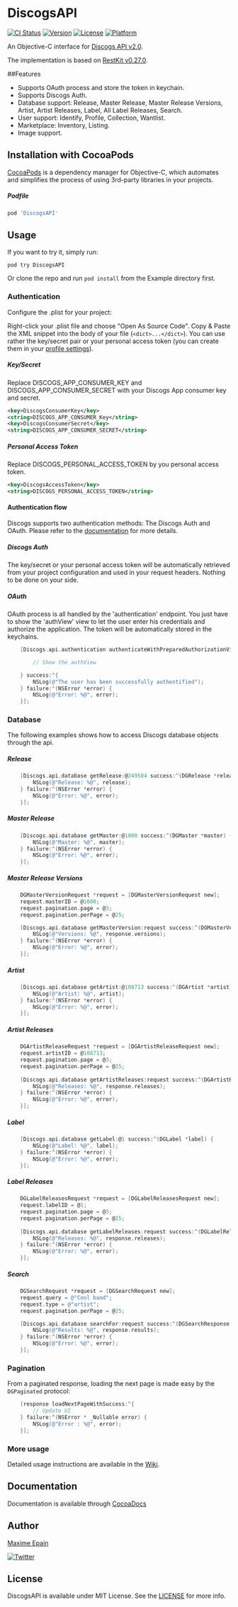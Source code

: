 # DiscogsAPI

[![CI Status](http://img.shields.io/travis/maxep/DiscogsAPI.svg?style=flat)](https://travis-ci.org/maxep/DiscogsAPI)
[![Version](https://img.shields.io/cocoapods/v/DiscogsAPI.svg?style=flat)](http://cocoadocs.org/docsets/DiscogsAPI)
[![License](https://img.shields.io/cocoapods/l/DiscogsAPI.svg?style=flat)](http://cocoadocs.org/docsets/DiscogsAPI)
[![Platform](https://img.shields.io/cocoapods/p/DiscogsAPI.svg?style=flat)](http://cocoadocs.org/docsets/DiscogsAPI)

An Objective-C interface for [Discogs API v2.0](http://www.discogs.com/developers/).

The implementation is based on [RestKit v0.27.0](https://github.com/RestKit/RestKit).

##Features
- Supports OAuth process and store the token in keychain.
- Supports Discogs Auth.
- Database support: Release, Master Release, Master Release Versions, Artist, Artist Releases, Label, All Label Releases, Search.
- User support: Identify, Profile, Collection, Wantlist.
- Marketplace: Inventory, Listing.
- Image support.

## Installation with CocoaPods

[CocoaPods](http://cocoapods.org) is a dependency manager for Objective-C, which automates and simplifies the process of using 3rd-party libraries in your projects.

##### Podfile

```ruby
pod 'DiscogsAPI'
```

## Usage

If you want to try it, simply run:

```
pod try DiscogsAPI
```
Or clone the repo and run ```pod install``` from the Example directory first.

### Authentication

Configure the .plist for your project:

Right-click your .plist file and choose "Open As Source Code".
Copy & Paste the XML snippet into the body of your file (`<dict>...</dict>`). You can use rather the key/secret pair or your personal access token (you can create them in your [profile settings](https://www.discogs.com/settings/developers)).

##### Key/Secret

Replace DISCOGS_APP_CONSUMER_KEY and DISCOGS_APP_CONSUMER_SECRET with your Discogs App consumer key and secret. 

```xml
<key>DiscogsConsumerKey</key>
<string>DISCOGS_APP_CONSUMER_Key</string>
<key>DiscogsConsumerSecret</key>
<string>DISCOGS_APP_CONSUMER_SECRET</string>
```

##### Personal Access Token

Replace DISCOGS_PERSONAL_ACCESS_TOKEN by you personal access token. 

```xml
<key>DiscogsAccessToken</key>
<string>DISCOGS_PERSONAL_ACCESS_TOKEN</string>
```
#### Authentication flow

Discogs supports two authentication methods: The Discogs Auth and OAuth. Please refer to the [documentation](http://www.discogs.com/developers/#page:authentication) for more details.

##### Discogs Auth

The key/secret or your personal access token will be automatically retrieved from your project configuration and used in your request headers. Nothing to be done on your side.

##### OAuth

OAuth process is all handled by the 'authentication' endpoint. You just have to show the 'authView' view to let the user enter his credentials and authorize the application. The token will be automatically stored in the keychains.

```objective-c
    [Discogs.api.authentication authenticateWithPreparedAuthorizationViewHandler:^(UIView *authView) {

        // Show the authView

    } success:^{
        NSLog(@"The user has been successfully authentified");
    } failure:^(NSError *error) {
        NSLog(@"Error: %@", error);
    }];
```

### Database

The following examples shows how to access Discogs database objects through the api.

##### Release

```objective-c
    [Discogs.api.database getRelease:@249504 success:^(DGRelease *release) {
        NSLog(@"Release: %@", release);
    } failure:^(NSError *error) {
        NSLog(@"Error: %@", error);
    }];
```

##### Master Release

```objective-c
    [Discogs.api.database getMaster:@1000 success:^(DGMaster *master) {
        NSLog(@"Master: %@", master);
    } failure:^(NSError *error) {
        NSLog(@"Error: %@", error);
    }];
```
##### Master Release Versions

```objective-c
    DGMasterVersionRequest *request = [DGMasterVersionRequest new];
    request.masterID = @1000;
    request.pagination.page = @3;
    request.pagination.perPage = @25;

    [Discogs.api.database getMasterVersion:request success:^(DGMasterVersionResponse *response) {
        NSLog(@"Versions: %@", response.versions);
    } failure:^(NSError *error) {
        NSLog(@"Error: %@", error);
    }];
```
##### Artist

```objective-c
    [Discogs.api.database getArtist:@108713 success:^(DGArtist *artist) {
        NSLog(@"Artist: %@", artist);
    } failure:^(NSError *error) {
        NSLog(@"Error: %@", error);
    }];
```
##### Artist Releases

```objective-c
    DGArtistReleaseRequest *request = [DGArtistReleaseRequest new];
    request.artistID = @108713;
    request.pagination.page = @3;
    request.pagination.perPage = @25;
    
    [Discogs.api.database getArtistReleases:request success:^(DGArtistReleaseResponse *response) {
        NSLog(@"Releases: %@", response.releases);
    } failure:^(NSError *error) {
        NSLog(@"Error: %@", error);
    }];
```
##### Label

```objective-c
    [Discogs.api.database getLabel:@1 success:^(DGLabel *label) {
        NSLog(@"Label: %@", label);
    } failure:^(NSError *error) {
        NSLog(@"Error: %@", error);
    }];
```

##### Label Releases

```objective-c
    DGLabelReleasesRequest *request = [DGLabelReleasesRequest new];
    request.labelID = @1;
    request.pagination.page = @3;
    request.pagination.perPage = @25;
    
    [Discogs.api.database getLabelReleases:request success:^(DGLabelReleasesResponse *response) {
        NSLog(@"Releases: %@", response.releases);
    } failure:^(NSError *error) {
        NSLog(@"Error: %@", error);
    }];
```
##### Search

```objective-c
    DGSearchRequest *request = [DGSearchRequest new];
    request.query = @"Cool band";
    request.type = @"artist";
    request.pagination.perPage = @25;

    [Discogs.api.database searchFor:request success:^(DGSearchResponse *response) {
        NSLog(@"Results: %@", response.results);
    } failure:^(NSError *error) {
        NSLog(@"Error: %@", error);
    }];
```

### Pagination

From a paginated response, loading the next page is made easy by the `DGPaginated` protocol:

```objective-c
    [response loadNextPageWithSuccess:^{
        // Update UI
    } failure:^(NSError * _Nullable error) {
        NSLog(@"Error : %@", error);
    }];
```

### More usage

Detailed usage instructions are available in the [Wiki](https://github.com/maxep/DiscogsAPI/wiki).

## Documentation

Documentation is available through [CocoaDocs](http://cocoadocs.org/docsets/DiscogsAPI)

## Author

[Maxime Epain](http://maxep.github.io)

[![Twitter](https://img.shields.io/badge/twitter-%40MaximeEpain-blue.svg?style=flat)](https://twitter.com/MaximeEpain)

## License

DiscogsAPI is available under MIT License. See the [LICENSE](LICENSE) for more info.
